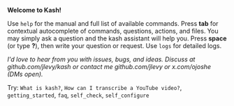 **Welcome to Kash!**

Use `help` for the manual and full list of available commands.
Press **tab** for contextual autocomplete of commands, questions, actions, and files.
You may simply ask a question and the kash assistant will help you.
Press **space** (or type **?**), then write your question or request.
Use `logs` for detailed logs.

*I'd love to hear from you with issues, bugs, and ideas.
Discuss at github.com/jlevy/kash or contact me github.com/jlevy or x.com/ojoshe (DMs
open).*

Try: `What is kash?`, `How can I transcribe a YouTube video?`, `getting_started`, `faq`,
`self_check`, `self_configure`
